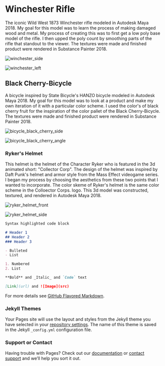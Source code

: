 # Winchester Rifle

The iconic Wild West 1873 Winchester rifle modeled in Autodesk Maya 2018.  My goal for this model was to learn the process of making damaged wood and metal.  My process of creating this was to first get a low poly base model of the rifle.  I then upped the poly count by smoothing parts of the rifle that standout to the viewer.  The textures were made and finished product were rendered in Substance Painter 2018.

![winchester_side](https://user-images.githubusercontent.com/37832901/39000166-54bc0c26-43c1-11e8-90b4-e0a1ef213a0c.jpg)

![winchester_left](https://user-images.githubusercontent.com/37832901/39000349-ca7bd6ee-43c1-11e8-88d7-8a16be1638d5.jpg)




## Black Cherry-Bicycle 

A bicycle inspired by State Bicycle's HANZO bicycle modeled in Autodesk Maya 2018.  My goal for this model was to look at a product and make my own iteration of it with a particular color scheme.  I used the color's of black cherry fruit for the inspiration of the color pallet of the Black Cherry-Bicycle.  The textures were made and finished product were rendered in Substance Painter 2018.

![bicycle_black_cherry_side](https://user-images.githubusercontent.com/37832901/39169520-24ef0252-4766-11e8-913d-59c867ee9fd4.jpg)

![bicycle_black_cherry_angle](https://user-images.githubusercontent.com/37832901/39169383-985df064-4765-11e8-8014-81cecb103bc6.jpg)


###  Ryker's Helmet 

This helmet is the helmet of the Character Ryker who is featured in the 3d animated short: "Collector Corp".  The design of the helmet was inspired by Daft Punk's helmet and armor style from the Mass Effect videogame series.  I began my process by choosing the aesthetics from these two points that I wanted to incorporate.  The color skeme of Ryker's helmet is the same color scheme in the Colloector Corps. logo.  This 3d model was constructed, textured, and rendered in Autodesk Maya 2018.

![ryker_helmet_front](https://user-images.githubusercontent.com/37832901/39170525-e87a21d6-4769-11e8-87f9-9404a4c2dbf3.png)

![ryker_helmet_side](https://user-images.githubusercontent.com/37832901/39170334-1e99862c-4769-11e8-88e6-27390ee71814.png)


```markdown
Syntax highlighted code block

# Header 1
## Header 2
### Header 3

- Bulleted
- List

1. Numbered
2. List

**Bold** and _Italic_ and `Code` text

[Link](url) and ![Image](src)
```

For more details see [GitHub Flavored Markdown](https://guides.github.com/features/mastering-markdown/).

### Jekyll Themes

Your Pages site will use the layout and styles from the Jekyll theme you have selected in your [repository settings](https://github.com/andrewbeall/andrewbeall.github.io/settings). The name of this theme is saved in the Jekyll `_config.yml` configuration file.

### Support or Contact

Having trouble with Pages? Check out our [documentation](https://help.github.com/categories/github-pages-basics/) or [contact support](https://github.com/contact) and we’ll help you sort it out.
